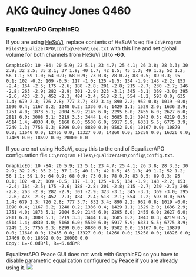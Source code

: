 # AKG Quincy Jones Q460
### EqualizerAPO GraphicEQ
If you are using [HeSuVi](https://sourceforge.net/projects/hesuvi/), replace contents of HeSuVi's eq file `C:\Program Files\EqualizerAPO\config\HeSuVi\eq.txt` with this line and set global volume for both channels from HeSuVi UI to **-60**.
```
GraphicEQ: 10 -84; 20 5.9; 22 5.1; 23 4.7; 25 4.1; 26 3.8; 28 3.3; 30 2.9; 32 2.5; 35 2.1; 37 1.9; 40 1.7; 42 1.5; 45 1.3; 49 1.2; 52 1.2; 56 1.1; 59 1.0; 64 0.9; 68 0.9; 73 0.8; 78 0.7; 83 0.5; 89 0.3; 95 0.1; 102 -0.2; 109 -0.5; 117 -1.0; 125 -1.5; 134 -1.9; 143 -2.2; 153 -2.4; 164 -2.5; 175 -2.6; 188 -2.8; 201 -2.8; 215 -2.7; 230 -2.7; 246 -2.8; 263 -2.9; 282 -2.9; 301 -2.9; 323 -3.1; 345 -3.1; 369 -3.0; 395 -2.6; 423 -2.3; 452 -2.3; 484 -2.4; 518 -2.1; 554 -1.2; 593 0.0; 635 1.4; 679 2.3; 726 2.8; 777 3.7; 832 3.4; 890 2.2; 952 0.8; 1019 -0.0; 1090 0.4; 1167 0.2; 1248 0.2; 1336 0.4; 1429 1.1; 1529 2.0; 1636 2.9; 1751 4.0; 1873 5.1; 2004 5.9; 2145 6.0; 2295 6.0; 2455 6.0; 2627 6.0; 2811 6.0; 3008 5.1; 3219 3.3; 3444 1.4; 3685 0.2; 3943 0.3; 4219 0.5; 4514 1.4; 4830 4.0; 5168 6.0; 5530 6.0; 5917 5.9; 6331 5.5; 6775 3.9; 7249 1.3; 7756 0.3; 8299 0.0; 8880 0.0; 9502 0.0; 10167 0.0; 10879 0.0; 11640 0.0; 12455 0.0; 13327 0.0; 14260 0.0; 15258 0.0; 16326 0.0; 17469 0.0; 18692 0.0; 20000 0.0
```
If you are not using HeSuVi, copy this to the end of EqualizerAPO configuration file `C:\Program Files\EqualizerAPO\config\config.txt`.
```
GraphicEQ: 10 -84; 20 5.9; 22 5.1; 23 4.7; 25 4.1; 26 3.8; 28 3.3; 30 2.9; 32 2.5; 35 2.1; 37 1.9; 40 1.7; 42 1.5; 45 1.3; 49 1.2; 52 1.2; 56 1.1; 59 1.0; 64 0.9; 68 0.9; 73 0.8; 78 0.7; 83 0.5; 89 0.3; 95 0.1; 102 -0.2; 109 -0.5; 117 -1.0; 125 -1.5; 134 -1.9; 143 -2.2; 153 -2.4; 164 -2.5; 175 -2.6; 188 -2.8; 201 -2.8; 215 -2.7; 230 -2.7; 246 -2.8; 263 -2.9; 282 -2.9; 301 -2.9; 323 -3.1; 345 -3.1; 369 -3.0; 395 -2.6; 423 -2.3; 452 -2.3; 484 -2.4; 518 -2.1; 554 -1.2; 593 0.0; 635 1.4; 679 2.3; 726 2.8; 777 3.7; 832 3.4; 890 2.2; 952 0.8; 1019 -0.0; 1090 0.4; 1167 0.2; 1248 0.2; 1336 0.4; 1429 1.1; 1529 2.0; 1636 2.9; 1751 4.0; 1873 5.1; 2004 5.9; 2145 6.0; 2295 6.0; 2455 6.0; 2627 6.0; 2811 6.0; 3008 5.1; 3219 3.3; 3444 1.4; 3685 0.2; 3943 0.3; 4219 0.5; 4514 1.4; 4830 4.0; 5168 6.0; 5530 6.0; 5917 5.9; 6331 5.5; 6775 3.9; 7249 1.3; 7756 0.3; 8299 0.0; 8880 0.0; 9502 0.0; 10167 0.0; 10879 0.0; 11640 0.0; 12455 0.0; 13327 0.0; 14260 0.0; 15258 0.0; 16326 0.0; 17469 0.0; 18692 0.0; 20000 0.0
Copy: L=-6.0dB*l, R=-6.0dB*R
```
EqualizerAPO Peace GUI does not work with GraphicEQ so you have to disable parametric equalization configured by Peace if you are already using it.
![](https://raw.githubusercontent.com/jaakkopasanen/AutoEq/master/results/SBAF-Serious/innerfidelity/onear/AKG%20Quincy%20Jones%20Q460/AKG%20Quincy%20Jones%20Q460.png)
